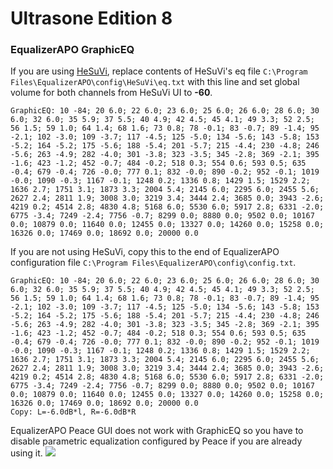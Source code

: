 # Ultrasone Edition 8
### EqualizerAPO GraphicEQ
If you are using [HeSuVi](https://sourceforge.net/projects/hesuvi/), replace contents of HeSuVi's eq file `C:\Program Files\EqualizerAPO\config\HeSuVi\eq.txt` with this line and set global volume for both channels from HeSuVi UI to **-60**.
```
GraphicEQ: 10 -84; 20 6.0; 22 6.0; 23 6.0; 25 6.0; 26 6.0; 28 6.0; 30 6.0; 32 6.0; 35 5.9; 37 5.5; 40 4.9; 42 4.5; 45 4.1; 49 3.3; 52 2.5; 56 1.5; 59 1.0; 64 1.4; 68 1.6; 73 0.8; 78 -0.1; 83 -0.7; 89 -1.4; 95 -2.1; 102 -3.0; 109 -3.7; 117 -4.5; 125 -5.0; 134 -5.6; 143 -5.8; 153 -5.2; 164 -5.2; 175 -5.6; 188 -5.4; 201 -5.7; 215 -4.4; 230 -4.8; 246 -5.6; 263 -4.9; 282 -4.0; 301 -3.8; 323 -3.5; 345 -2.8; 369 -2.1; 395 -1.6; 423 -1.2; 452 -0.7; 484 -0.2; 518 0.3; 554 0.6; 593 0.5; 635 -0.4; 679 -0.4; 726 -0.0; 777 0.1; 832 -0.0; 890 -0.2; 952 -0.1; 1019 -0.0; 1090 -0.3; 1167 -0.1; 1248 0.2; 1336 0.8; 1429 1.5; 1529 2.2; 1636 2.7; 1751 3.1; 1873 3.3; 2004 5.4; 2145 6.0; 2295 6.0; 2455 5.6; 2627 2.4; 2811 1.9; 3008 3.0; 3219 3.4; 3444 2.4; 3685 0.0; 3943 -2.6; 4219 0.2; 4514 2.8; 4830 4.8; 5168 6.0; 5530 6.0; 5917 2.8; 6331 -2.0; 6775 -3.4; 7249 -2.4; 7756 -0.7; 8299 0.0; 8880 0.0; 9502 0.0; 10167 0.0; 10879 0.0; 11640 0.0; 12455 0.0; 13327 0.0; 14260 0.0; 15258 0.0; 16326 0.0; 17469 0.0; 18692 0.0; 20000 0.0
```
If you are not using HeSuVi, copy this to the end of EqualizerAPO configuration file `C:\Program Files\EqualizerAPO\config\config.txt`.
```
GraphicEQ: 10 -84; 20 6.0; 22 6.0; 23 6.0; 25 6.0; 26 6.0; 28 6.0; 30 6.0; 32 6.0; 35 5.9; 37 5.5; 40 4.9; 42 4.5; 45 4.1; 49 3.3; 52 2.5; 56 1.5; 59 1.0; 64 1.4; 68 1.6; 73 0.8; 78 -0.1; 83 -0.7; 89 -1.4; 95 -2.1; 102 -3.0; 109 -3.7; 117 -4.5; 125 -5.0; 134 -5.6; 143 -5.8; 153 -5.2; 164 -5.2; 175 -5.6; 188 -5.4; 201 -5.7; 215 -4.4; 230 -4.8; 246 -5.6; 263 -4.9; 282 -4.0; 301 -3.8; 323 -3.5; 345 -2.8; 369 -2.1; 395 -1.6; 423 -1.2; 452 -0.7; 484 -0.2; 518 0.3; 554 0.6; 593 0.5; 635 -0.4; 679 -0.4; 726 -0.0; 777 0.1; 832 -0.0; 890 -0.2; 952 -0.1; 1019 -0.0; 1090 -0.3; 1167 -0.1; 1248 0.2; 1336 0.8; 1429 1.5; 1529 2.2; 1636 2.7; 1751 3.1; 1873 3.3; 2004 5.4; 2145 6.0; 2295 6.0; 2455 5.6; 2627 2.4; 2811 1.9; 3008 3.0; 3219 3.4; 3444 2.4; 3685 0.0; 3943 -2.6; 4219 0.2; 4514 2.8; 4830 4.8; 5168 6.0; 5530 6.0; 5917 2.8; 6331 -2.0; 6775 -3.4; 7249 -2.4; 7756 -0.7; 8299 0.0; 8880 0.0; 9502 0.0; 10167 0.0; 10879 0.0; 11640 0.0; 12455 0.0; 13327 0.0; 14260 0.0; 15258 0.0; 16326 0.0; 17469 0.0; 18692 0.0; 20000 0.0
Copy: L=-6.0dB*l, R=-6.0dB*R
```
EqualizerAPO Peace GUI does not work with GraphicEQ so you have to disable parametric equalization configured by Peace if you are already using it.
![](https://raw.githubusercontent.com/jaakkopasanen/AutoEq/master/results/Headphone.com/headphoncecom/onear/Ultrasone%20Edition%208/Ultrasone%20Edition%208.png)
